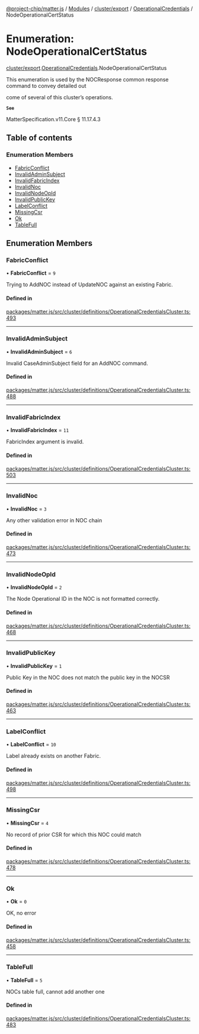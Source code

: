 [@project-chip/matter.js](../README.md) / [Modules](../modules.md) / [cluster/export](../modules/cluster_export.md) / [OperationalCredentials](../modules/cluster_export.OperationalCredentials.md) / NodeOperationalCertStatus

# Enumeration: NodeOperationalCertStatus

[cluster/export](../modules/cluster_export.md).[OperationalCredentials](../modules/cluster_export.OperationalCredentials.md).NodeOperationalCertStatus

This enumeration is used by the NOCResponse common response command to convey detailed out

come of several of this cluster’s operations.

**`See`**

MatterSpecification.v11.Core § 11.17.4.3

## Table of contents

### Enumeration Members

- [FabricConflict](cluster_export.OperationalCredentials.NodeOperationalCertStatus.md#fabricconflict)
- [InvalidAdminSubject](cluster_export.OperationalCredentials.NodeOperationalCertStatus.md#invalidadminsubject)
- [InvalidFabricIndex](cluster_export.OperationalCredentials.NodeOperationalCertStatus.md#invalidfabricindex)
- [InvalidNoc](cluster_export.OperationalCredentials.NodeOperationalCertStatus.md#invalidnoc)
- [InvalidNodeOpId](cluster_export.OperationalCredentials.NodeOperationalCertStatus.md#invalidnodeopid)
- [InvalidPublicKey](cluster_export.OperationalCredentials.NodeOperationalCertStatus.md#invalidpublickey)
- [LabelConflict](cluster_export.OperationalCredentials.NodeOperationalCertStatus.md#labelconflict)
- [MissingCsr](cluster_export.OperationalCredentials.NodeOperationalCertStatus.md#missingcsr)
- [Ok](cluster_export.OperationalCredentials.NodeOperationalCertStatus.md#ok)
- [TableFull](cluster_export.OperationalCredentials.NodeOperationalCertStatus.md#tablefull)

## Enumeration Members

### FabricConflict

• **FabricConflict** = ``9``

Trying to AddNOC instead of UpdateNOC against an existing Fabric.

#### Defined in

[packages/matter.js/src/cluster/definitions/OperationalCredentialsCluster.ts:493](https://github.com/project-chip/matter.js/blob/558e12c94a201592c28c7bc0743705360b3e5ca6/packages/matter.js/src/cluster/definitions/OperationalCredentialsCluster.ts#L493)

___

### InvalidAdminSubject

• **InvalidAdminSubject** = ``6``

Invalid CaseAdminSubject field for an AddNOC command.

#### Defined in

[packages/matter.js/src/cluster/definitions/OperationalCredentialsCluster.ts:488](https://github.com/project-chip/matter.js/blob/558e12c94a201592c28c7bc0743705360b3e5ca6/packages/matter.js/src/cluster/definitions/OperationalCredentialsCluster.ts#L488)

___

### InvalidFabricIndex

• **InvalidFabricIndex** = ``11``

FabricIndex argument is invalid.

#### Defined in

[packages/matter.js/src/cluster/definitions/OperationalCredentialsCluster.ts:503](https://github.com/project-chip/matter.js/blob/558e12c94a201592c28c7bc0743705360b3e5ca6/packages/matter.js/src/cluster/definitions/OperationalCredentialsCluster.ts#L503)

___

### InvalidNoc

• **InvalidNoc** = ``3``

Any other validation error in NOC chain

#### Defined in

[packages/matter.js/src/cluster/definitions/OperationalCredentialsCluster.ts:473](https://github.com/project-chip/matter.js/blob/558e12c94a201592c28c7bc0743705360b3e5ca6/packages/matter.js/src/cluster/definitions/OperationalCredentialsCluster.ts#L473)

___

### InvalidNodeOpId

• **InvalidNodeOpId** = ``2``

The Node Operational ID in the NOC is not formatted correctly.

#### Defined in

[packages/matter.js/src/cluster/definitions/OperationalCredentialsCluster.ts:468](https://github.com/project-chip/matter.js/blob/558e12c94a201592c28c7bc0743705360b3e5ca6/packages/matter.js/src/cluster/definitions/OperationalCredentialsCluster.ts#L468)

___

### InvalidPublicKey

• **InvalidPublicKey** = ``1``

Public Key in the NOC does not match the public key in the NOCSR

#### Defined in

[packages/matter.js/src/cluster/definitions/OperationalCredentialsCluster.ts:463](https://github.com/project-chip/matter.js/blob/558e12c94a201592c28c7bc0743705360b3e5ca6/packages/matter.js/src/cluster/definitions/OperationalCredentialsCluster.ts#L463)

___

### LabelConflict

• **LabelConflict** = ``10``

Label already exists on another Fabric.

#### Defined in

[packages/matter.js/src/cluster/definitions/OperationalCredentialsCluster.ts:498](https://github.com/project-chip/matter.js/blob/558e12c94a201592c28c7bc0743705360b3e5ca6/packages/matter.js/src/cluster/definitions/OperationalCredentialsCluster.ts#L498)

___

### MissingCsr

• **MissingCsr** = ``4``

No record of prior CSR for which this NOC could match

#### Defined in

[packages/matter.js/src/cluster/definitions/OperationalCredentialsCluster.ts:478](https://github.com/project-chip/matter.js/blob/558e12c94a201592c28c7bc0743705360b3e5ca6/packages/matter.js/src/cluster/definitions/OperationalCredentialsCluster.ts#L478)

___

### Ok

• **Ok** = ``0``

OK, no error

#### Defined in

[packages/matter.js/src/cluster/definitions/OperationalCredentialsCluster.ts:458](https://github.com/project-chip/matter.js/blob/558e12c94a201592c28c7bc0743705360b3e5ca6/packages/matter.js/src/cluster/definitions/OperationalCredentialsCluster.ts#L458)

___

### TableFull

• **TableFull** = ``5``

NOCs table full, cannot add another one

#### Defined in

[packages/matter.js/src/cluster/definitions/OperationalCredentialsCluster.ts:483](https://github.com/project-chip/matter.js/blob/558e12c94a201592c28c7bc0743705360b3e5ca6/packages/matter.js/src/cluster/definitions/OperationalCredentialsCluster.ts#L483)
